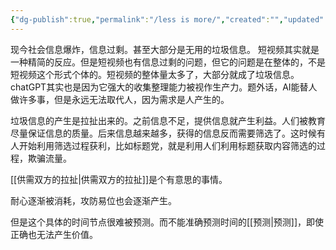 ```yaml
---
{"dg-publish":true,"permalink":"/less is more/","created":"","updated":""}
---
```



现今社会信息爆炸，信息过剩。甚至大部分是无用的垃圾信息。
短视频其实就是一种精简的反应。但是短视频也有信息过剩的问题，但它的问题是在整体的，不是短视频这个形式个体的。短视频的整体量太多了，大部分就成了垃圾信息。chatGPT其实也是因为它强大的收集整理能力被视作生产力。题外话，AI能替人做许多事，但是永远无法取代人，因为需求是人产生的。

垃圾信息的产生是拉扯出来的。之前信息不足，提供信息就产生利益。人们被教育尽量保证信息的质量。后来信息越来越多，获得的信息反而需要筛选了。这时候有人开始利用筛选过程获利，比如标题党，就是利用人们利用标题获取内容筛选的过程，欺骗流量。

[[供需双方的拉扯\|供需双方的拉扯]]是个有意思的事情。

耐心逐渐被消耗，攻防易位也会逐渐产生。

但是这个具体的时间节点很难被预测。而不能准确预测时间的[[预测\|预测]]，即使正确也无法产生价值。